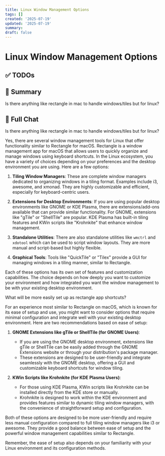 ```yaml
---
title: Linux Window Management Options
tags: []
created: '2025-07-19'
updated: '2025-07-19'
summary:
draft: false
---
```


# Linux Window Management Options

## ✅ TODOs


## 📌 Summary
Is there anything like rectangle in mac to handle windows/tiles but for linux?

## 🧠 Full Chat


Is there anything like rectangle in mac to handle windows/tiles but for linux?

Yes, there are several window management tools for Linux that offer functionality similar to Rectangle for macOS. Rectangle is a window management app for macOS that allows users to quickly organize and manage windows using keyboard shortcuts. In the Linux ecosystem, you have a variety of choices depending on your preferences and the desktop environment you are using. Here are a few options:

1. **Tiling Window Managers**: These are complete window managers dedicated to organizing windows in a tiling format. Examples include i3, awesome, and xmonad. They are highly customizable and efficient, especially for keyboard-centric users.

2. **Extensions for Desktop Environments**: If you are using popular desktop environments like GNOME or KDE Plasma, there are extensions/add-ons available that can provide similar functionality. For GNOME, extensions like "gTile" or "ShellTile" are popular. KDE Plasma has built-in tiling features and KWin scripts like "Krohnkite" that enhance window management.

3. **Standalone Utilities**: There are also standalone utilities like `wmctrl` and `xdotool` which can be used to script window layouts. They are more manual and script-based but highly flexible.

4. **Graphical Tools**: Tools like "QuickTile" or "Tilex" provide a GUI for managing windows in a tiling manner, similar to Rectangle.

Each of these options has its own set of features and customization capabilities. The choice depends on how deeply you want to customize your environment and how integrated you want the window management to be with your existing desktop environment.

What will be more easily set up as rectangle app shortcuts?

For an experience most similar to Rectangle on macOS, which is known for its ease of setup and use, you might want to consider options that require minimal configuration and integrate well with your existing desktop environment. Here are two recommendations based on ease of setup:

1. **GNOME Extensions like gTile or ShellTile (for GNOME Users)**:
   - If you are using the GNOME desktop environment, extensions like gTile or ShellTile can be easily added through the GNOME Extensions website or through your distribution's package manager.
   - These extensions are designed to be user-friendly and integrate seamlessly with the GNOME desktop, offering a GUI and customizable keyboard shortcuts for window tiling.

2. **KWin Scripts like Krohnkite (for KDE Plasma Users)**:
   - For those using KDE Plasma, KWin scripts like Krohnkite can be installed directly from the KDE store or manually.
   - Krohnkite is designed to work within the KDE environment and provides features similar to dynamic tiling window managers, with the convenience of straightforward setup and configuration.

Both of these options are designed to be more user-friendly and require less manual configuration compared to full tiling window managers like i3 or awesome. They provide a good balance between ease of setup and the powerful window management capabilities similar to Rectangle. 

Remember, the ease of setup also depends on your familiarity with your Linux environment and its configuration methods.
